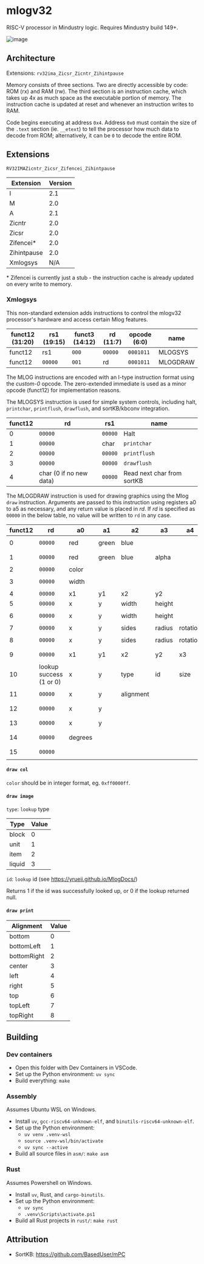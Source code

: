 # mlogv32

RISC-V processor in Mindustry logic. Requires Mindustry build 149+.

![image](https://github.com/user-attachments/assets/3951b4b7-cc56-494a-85f8-54bd9f2ee7d5)

## Architecture

Extensions: `rv32ima_Zicsr_Zicntr_Zihintpause`

Memory consists of three sections. Two are directly accessible by code: ROM (rx) and RAM (rw). The third section is an instruction cache, which takes up 4x as much space as the executable portion of memory. The instruction cache is updated at reset and whenever an instruction writes to RAM.

Code begins executing at address `0x4`. Address `0x0` must contain the size of the `.text` section (ie. `__etext`) to tell the processor how much data to decode from ROM; alternatively, it can be `0` to decode the entire ROM.

## Extensions

`RV32IMAZicntr_Zicsr_Zifencei_Zihintpause`

| Extension   | Version |
| ----------- | ------- |
| I           | 2.1     |
| M           | 2.0     |
| A           | 2.1     |
| Zicntr      | 2.0     |
| Zicsr       | 2.0     |
| Zifencei\*  | 2.0     |
| Zihintpause | 2.0     |
| Xmlogsys    | N/A     |

\* Zifencei is currently just a stub - the instruction cache is already updated on every write to memory.

### Xmlogsys

This non-standard extension adds instructions to control the mlogv32 processor's hardware and access certain Mlog features.

| funct12 (31:20) | rs1 (19:15) | funct3 (14:12) | rd (11:7) | opcode (6:0) | name     |
| --------------- | ----------- | -------------- | --------- | ------------ | -------- |
| funct12         | rs1         | `000`          | `00000`   | `0001011`    | MLOGSYS  |
| funct12         | `00000`     | `001`          | rd        | `0001011`    | MLOGDRAW |

The MLOG instructions are encoded with an I-type instruction format using the _custom-0_ opcode. The zero-extended immediate is used as a minor opcode (funct12) for implementation reasons.

The MLOGSYS instruction is used for simple system controls, including halt, `printchar`, `printflush`, `drawflush`, and sortKB/kbconv integration.

| funct12 | rd                      | rs1     | name                       |
| ------- | ----------------------- | ------- | -------------------------- |
| 0       | `00000`                 | `00000` | Halt                       |
| 1       | `00000`                 | char    | `printchar`                |
| 2       | `00000`                 | `00000` | `printflush`               |
| 3       | `00000`                 | `00000` | `drawflush`                |
| 4       | char (0 if no new data) | `00000` | Read next char from sortKB |

The MLOGDRAW instruction is used for drawing graphics using the Mlog `draw` instruction. Arguments are passed to this instruction using registers a0 to a5 as necessary, and any return value is placed in _rd_. If _rd_ is specified as `00000` in the below table, no value will be written to `rd` in any case.

| funct12 | rd                      | a0      | a1    | a2        | a3     | a4       | a5       | name             |
| ------- | ----------------------- | ------- | ----- | --------- | ------ | -------- | -------- | ---------------- |
| 0       | `00000`                 | red     | green | blue      |        |          |          | `draw clear`     |
| 1       | `00000`                 | red     | green | blue      | alpha  |          |          | `draw color`     |
| 2       | `00000`                 | color   |       |           |        |          |          | `draw col`       |
| 3       | `00000`                 | width   |       |           |        |          |          | `draw stroke`    |
| 4       | `00000`                 | x1      | y1    | x2        | y2     |          |          | `draw line`      |
| 5       | `00000`                 | x       | y     | width     | height |          |          | `draw rect`      |
| 6       | `00000`                 | x       | y     | width     | height |          |          | `draw lineRect`  |
| 7       | `00000`                 | x       | y     | sides     | radius | rotation |          | `draw poly`      |
| 8       | `00000`                 | x       | y     | sides     | radius | rotation |          | `draw linePoly`  |
| 9       | `00000`                 | x1      | y1    | x2        | y2     | x3       | y3       | `draw triangle`  |
| 10      | lookup success (1 or 0) | x       | y     | type      | id     | size     | rotation | `draw image`     |
| 11      | `00000`                 | x       | y     | alignment |        |          |          | `draw print`     |
| 12      | `00000`                 | x       | y     |           |        |          |          | `draw translate` |
| 13      | `00000`                 | x       | y     |           |        |          |          | `draw scale`     |
| 14      | `00000`                 | degrees |       |           |        |          |          | `draw rotate`    |
| 15      | `00000`                 |         |       |           |        |          |          | `draw reset`     |

#### `draw col`

`color` should be in integer format, eg. `0xff0000ff`.

#### `draw image`

`type`: `lookup` type

| Type   | Value |
| ------ | ----- |
| block  | 0     |
| unit   | 1     |
| item   | 2     |
| liquid | 3     |

`id`: `lookup` id (see https://yrueii.github.io/MlogDocs/)

Returns 1 if the id was successfully looked up, or 0 if the lookup returned null.

#### `draw print`

| Alignment   | Value |
| ----------- | ----- |
| bottom      | 0     |
| bottomLeft  | 1     |
| bottomRight | 2     |
| center      | 3     |
| left        | 4     |
| right       | 5     |
| top         | 6     |
| topLeft     | 7     |
| topRight    | 8     |

## Building

### Dev containers

- Open this folder with Dev Containers in VSCode.
- Set up the Python environment: `uv sync`
- Build everything: `make`

### Assembly

Assumes Ubuntu WSL on Windows.

- Install `uv`, `gcc-riscv64-unknown-elf`, and `binutils-riscv64-unknown-elf`.
- Set up the Python environment:
  - `uv venv .venv-wsl`
  - `source .venv-wsl/bin/activate`
  - `uv sync --active`
- Build all source files in `asm/`: `make asm`

### Rust

Assumes Powershell on Windows.

- Install `uv`, Rust, and `cargo-binutils`.
- Set up the Python environment:
  - `uv sync`
  - `.venv\Scripts\activate.ps1`
- Build all Rust projects in `rust/`: `make rust`

## Attribution

- SortKB: https://github.com/BasedUser/mPC
